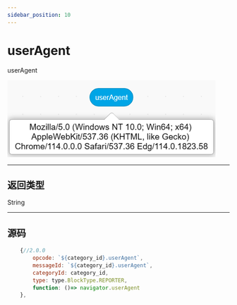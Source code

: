 ```yaml
---
sidebar_position: 10
---
```

# userAgent

userAgent

![img](img\userAgent\image.png)  


***
## 返回类型
String


***
## 源码
```js title="/categorys/convenient.js"
    {//2.0.0
        opcode: `${category_id}.userAgent`,
        messageId: `${category_id}.userAgent`,
        categoryId: category_id,
        type: type.BlockType.REPORTER,
        function: ()=> navigator.userAgent
    },
```
